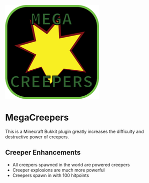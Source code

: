 ![MegaCreepers](/MegaCreepers-Logo.png?raw=true "MegaCreepers") 

MegaCreepers
=============
This is a Minecraft Bukkit plugin greatly increases the difficulty and destructive power of creepers.


Creeper Enhancements
----------
* All creepers spawned in the world are powered creepers
* Creeper explosions are much more powerful
* Creepers spawn in with 100 hitpoints
